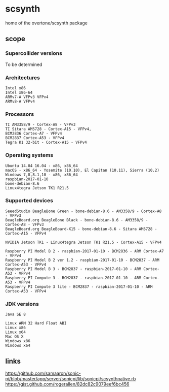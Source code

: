 # scsynth

home of the overtone/scsynth package

## scope

### Supercollider versions

To be determined

### Architectures

```
Intel x86
Intel x86-64
ARMv7-A VFPv3 VFPv4
ARMv8-A VFPv4
```

### Processors

```
TI AM3358/9 - Cortex-A8 - VFPv3
TI Sitara AM5728 - Cortex-A15 - VFPv4,
BCM2836 Cortex-A7 - VFPv4
BCM2837 Cortex-A53 - VFPv4
Tegra K1 32-bit - Cortex-A15 - VFPv4
```

### Operating systems

```
Ubuntu 14.04 16.04 - x86, x86_64
macOS - x86_64 - Yosemite (10.10), El Capitan (10.11), Sierra (10.2)
Windows 7,8,8.1,10 - x86, x86_64
raspbian-2017-01-10
bone-debian-8.6
Linux4tegra Jetson TK1 R21.5
```

### Supported devices

```
SeeedStudio BeagleBone Green - bone-debian-8.6 - AM3358/9 - Cortex-A8 - VFPv3
BeagleBoard.org BeagleBone Black - bone-debian-8.6 - AM3358/9 - Cortex-A8 - VFPv3
BeagleBoard.org BeagleBoard-X15 - bone-debian-8.6 - Sitara AM5728 - Cortex-A15 - VFPv4

NVIDIA Jetson TK1 - Linux4tegra Jetson TK1 R21.5 - Cortex-A15 - VFPv4

Raspberry PI Model B 2 - raspbian-2017-01-10 - BCM2836 - ARM Cortex-A7 - VFPv4
Raspberry PI Model B 2 ver 1.2 - raspbian-2017-01-10 - BCM2837 - ARM Cortex-A53 - VFPv4
Raspberry PI Model B 3 - BCM2837 - raspbian-2017-01-10 - ARM Cortex-A53 - VFPv4
Raspberry PI Compute 3 - BCM2837 - raspbian-2017-01-10 - ARM Cortex-A53 - VFPv4
Raspberry PI Compute 3 lite - BCM2837 - raspbian-2017-01-10 - ARM Cortex-A53 - VFPv4
```

### JDK versions

```
Java SE 8

Linux ARM 32 Hard Float ABI
Linux x86
Linux x64
Mac OS X
Windows x86
Windows x64
```

## links

https://github.com/samaaron/sonic-pi/blob/master/app/server/sonicpi/lib/sonicpi/scsynthnative.rb
https://gist.github.com/rogerallen/82dc82c9079eef6bc456

